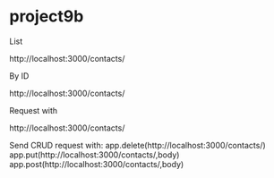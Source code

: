 # project9b


List

http://localhost:3000/contacts/


By ID

http://localhost:3000/contacts/<id>


Request with

http://localhost:3000/contacts/


Send CRUD request with:
app.delete(http://localhost:3000/contacts/<id>)
app.put(http://localhost:3000/contacts/<id>,body)
app.post(http://localhost:3000/contacts/,body)
